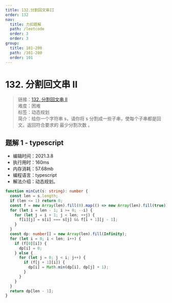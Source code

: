 ```yaml
---
title: 132.分割回文串II
order: 132
nav:
  title: 力扣题解
  path: /leetcode
  order: 3
  order: 3
group:
  title: 101-200
  path: /101-200
  order: 101
---
```


# 132. 分割回文串 II

> 链接：[132. 分割回文串 II](https://leetcode-cn.com/problems/palindrome-partitioning-ii/)  
> 难度：困难  
> 标签：动态规划  
> 简介：给你一个字符串 s，请你将 s 分割成一些子串，使每个子串都是回文。返回符合要求的 最少分割次数 。

## 题解 1 - typescript

- 编辑时间：2021.3.8
- 执行用时：160ms
- 内存消耗：57.68mb
- 编程语言：typescript
- 解法介绍：动态规划。

```typescript
function minCut(s: string): number {
  const len = s.length;
  if (len <= 1) return 0;
  const f = new Array(len).fill(0).map(() => new Array(len).fill(true));
  for (let i = len - 1; i >= 0; --i) {
    for (let j = i + 1; j < len; ++j) {
      f[i][j] = s[i] === s[j] && f[i + 1][j - 1];
    }
  }
  const dp: number[] = new Array(len).fill(Infinity);
  for (let i = 0; i < len; i++) {
    if (f[0][i]) {
      dp[i] = 0;
    } else {
      for (let j = 0; j < i; j++) {
        if (f[j + 1][i]) {
          dp[i] = Math.min(dp[i], dp[j] + 1);
        }
      }
    }
  }
  return dp[len - 1];
}
```
